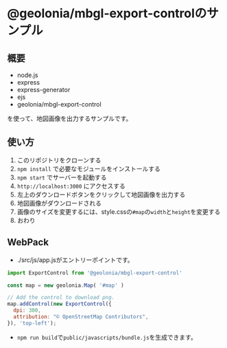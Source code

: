 # @geolonia/mbgl-export-controlのサンプル

## 概要

- node.js
- express
- express-generator
- ejs
- geolonia/mbgl-export-control

を使って、地図画像を出力するサンプルです。

## 使い方

1. このリポジトリをクローンする
2. `npm install` で必要なモジュールをインストールする
3. `npm start` でサーバーを起動する
4. `http://localhost:3000` にアクセスする
5. 左上のダウンロードボタンをクリックして地図画像を出力する
6. 地図画像がダウンロードされる
7. 画像のサイズを変更するには、style.cssの`#map`の`width`と`height`を変更する
8. おわり

## WebPack

- ./src/js/app.jsがエントリーポイントです。

```app.js
import ExportControl from '@geolonia/mbgl-export-control'

const map = new geolonia.Map( '#map' )

// Add the control to download png.
map.addControl(new ExportControl({
  dpi: 300,
  attribution: "© OpenStreetMap Contributors",
}), 'top-left');
```

- `npm run build`で`public/javascripts/bundle.js`を生成できます。

